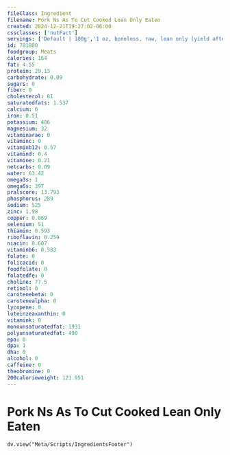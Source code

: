 ```yaml
---
fileClass: Ingredient
filename: Pork Ns As To Cut Cooked Lean Only Eaten
created: 2024-12-21T19:27:02-06:00
cssclasses: ['nutFact']
servings: ['Default | 100g','1 oz, boneless, raw, lean only (yield after cooking) | 20','1 oz, boneless, cooked, lean only | 28','1 oz, with bone, raw, lean only (yield after cooking, bone removed) | 15','1 oz, with bone, cooked, lean only (yield after bone removed) | 22','1 oz, boneless, raw (yield after cooking, fat removed) | 18','1 oz, boneless, cooked (yield after fat removed) | 26','1 oz, with bone, raw (yield after cooking, bone and fat removed) | 14','1 oz, with bone, cooked (yield after bone and fat removed) | 20','1 cubic inch, boneless, cooked, fat removed | 17']
id: 781880
foodgroup: Meats
calories: 164
fat: 4.55
protein: 29.13
carbohydrate: 0.09
sugars: 0
fiber: 0
cholesterol: 81
saturatedfats: 1.537
calcium: 6
iron: 0.51
potassium: 486
magnesium: 32
vitaminarae: 0
vitaminc: 0
vitaminb12: 0.57
vitamind: 0.4
vitamine: 0.21
netcarbs: 0.09
water: 63.42
omega3s: 1
omega6s: 397
pralscore: 13.793
phosphorus: 289
sodium: 525
zinc: 1.98
copper: 0.069
selenium: 51
thiamin: 0.593
riboflavin: 0.259
niacin: 8.607
vitaminb6: 0.583
folate: 0
folicacid: 0
foodfolate: 0
folatedfe: 0
choline: 77.5
retinol: 0
carotenebeta: 0
carotenealpha: 0
lycopene: 0
luteinzeaxanthin: 0
vitamink: 0
monounsaturatedfat: 1931
polyunsaturatedfat: 490
epa: 0
dpa: 1
dha: 0
alcohol: 0
caffeine: 0
theobromine: 0
200calorieweight: 121.951
---
```


# Pork Ns As To Cut Cooked Lean Only Eaten

```dataviewjs
dv.view("Meta/Scripts/IngredientsFooter")
```